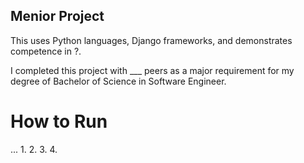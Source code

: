 Menior Project
---
This uses Python languages, Django frameworks, and demonstrates competence in ?.

I completed this project with ___ peers as a major requirement for my degree of Bachelor of Science in Software Engineer.

# How to Run
...
1.
2.
3.
4.
